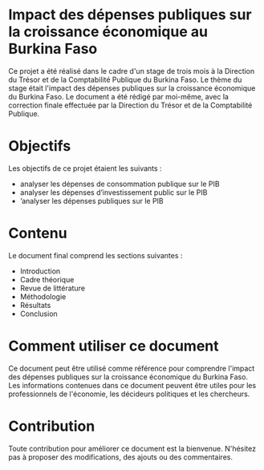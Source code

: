 # Impact des dépenses publiques sur la croissance économique au Burkina Faso
Ce projet a été réalisé dans le cadre d'un stage de trois mois à la Direction du Trésor et de la Comptabilité Publique du Burkina Faso. Le thème du stage était l'impact des dépenses publiques sur la croissance économique du Burkina Faso.
Le document a été rédigé par moi-même, avec la correction finale effectuée par la Direction du Trésor et de la Comptabilité Publique.
# Objectifs
Les objectifs de ce projet étaient les suivants :
- analyser les dépenses de consommation publique sur le PIB
- analyser les dépenses d’investissement public sur le PIB
- ’analyser les dépenses publiques sur le PIB
# Contenu
Le document final comprend les sections suivantes :
- Introduction
- Cadre théorique
- Revue de littérature
- Méthodologie
- Résultats
- Conclusion
# Comment utiliser ce document
Ce document peut être utilisé comme référence pour comprendre l'impact des dépenses publiques sur la croissance économique du Burkina Faso. Les informations contenues dans ce document peuvent être utiles pour les professionnels de l'économie, les décideurs politiques et les chercheurs.
# Contribution
Toute contribution pour améliorer ce document est la bienvenue. N'hésitez pas à proposer des modifications, des ajouts ou des commentaires.
